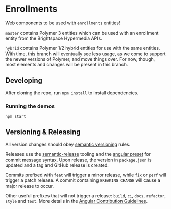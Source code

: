 # Enrollments

Web components to be used with `enrollments` entities!

`master` contains Polymer 3 entities which can be used with an enrollment entity from the Brightspace Hypermedia APIs.

`hybrid` contains Polymer 1/2 hybrid entities for use with the same entities. With time, this branch will eventually see less usage, as we come to support the newer versions of Polymer, and move things over. For now, though, most elements and changes will be present in this branch.

## Developing

After cloning the repo, run `npm install` to install dependencies.

### Running the demos

`npm start`

## Versioning & Releasing

All version changes should obey [semantic versioning](https://semver.org/) rules.

Releases use the [semantic-release](https://semantic-release.gitbook.io/) tooling and the [angular preset](https://github.com/conventional-changelog/conventional-changelog/tree/master/packages/conventional-changelog-angular) for commit message syntax. Upon release, the version in `package.json` is updated and a tag and GitHub release is created.

Commits prefixed with `feat` will trigger a minor release, while `fix` or `perf` will trigger a patch release. A commit containing `BREAKING CHANGE` will cause a major release to occur.

Other useful prefixes that will not trigger a release: `build`, `ci`, `docs`, `refactor`, `style` and `test`. More details in the [Angular Contribution Guidelines](https://github.com/angular/angular/blob/master/CONTRIBUTING.md#type).
